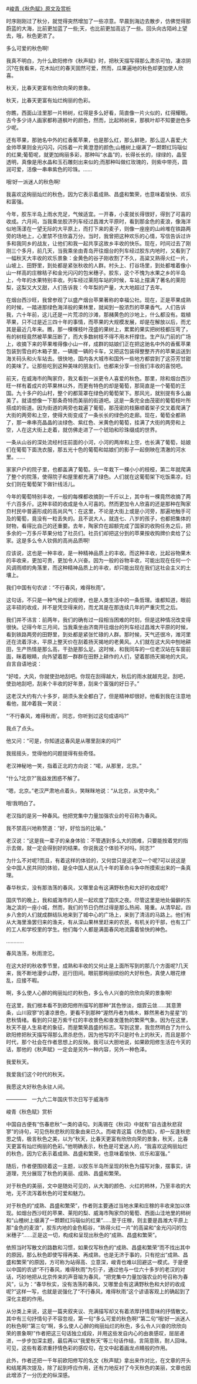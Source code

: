 #[峻青《秋色赋》原文及赏析](https://www.vrrw.net/wx/8748.html)

时序刚刚过了秋分，就觉得突然增加了一些凉意。早晨到海边去散步，仿佛觉得那蔚蓝的大海，比前更加蓝了一些;天，也比前更加高远了一些。回头向古陌岭上望去，哦，秋色更浓了。

多么可爱的秋色啊!

我真不明白，为什么欧阳修作《秋声赋》时，把秋天描写得那么肃杀可怕，凄凉阴沉?在我看来，花木灿烂的春天固然可爱，然而，瓜果遍地的秋色却更加使人欣喜。

秋天，比春天更富有欣欣向荣的景象。

秋天，比春天更富有灿烂绚丽的色彩。

你瞧，西面山洼里那一片柿树，红得是多么好看，简直像一片火似的，红得耀眼。古今多少诗人画家都称道枫叶的颜色，然而，比起柿树来，那枫叶却不知要逊色多少呢。

还有苹果，那驰名中外的红香蕉苹果，也是那么红，那么鲜艳，那么逗人喜爱;大金帅苹果则金光闪闪，闪烁着一片黄澄澄的颜色;山楂树上缀满了一颗颗红玛瑙似的红果;葡萄呢，就更加绚丽多彩，那种叫“水晶”的，长得长长的，绿绿的，晶莹透明，真像是用水晶和玉石雕刻出来似的;而那种叫做红玫瑰的，则紫中带亮，圆润可爱，活像一串串紫色的珍珠。……



哦!好一派迷人的秋色啊!

我喜欢这绚丽灿烂的秋色，因为它表示着成熟、昌盛和繁荣，也意味着愉快、欢乐和富强。

今年，胶东半岛上雨水充足，气候适宜。一开春，小麦就长得很好，得到了可喜的收成。六月间，当我乘坐胶济列车经过昌潍大平原时，看到那金色的麦浪，像海洋似地荡漾在一望无际的大平原上，而打下来的麦子，则像一座座的山岭堆在铁路两旁的场地上，心里禁不住欣喜万分。当时，我曾把这种欢乐的心情，写信告诉过许多和我同乡的战友，让他们和我一起共享这故乡丰收的快乐。现在，时间过去了刚刚三个多月，前几天，当我乘坐由青岛开往烟台的列车经过胶东内地时，又看到了一幅秋天大丰收的欢乐景象：金黄色的谷子刚收割了不久，高粱又熟得火红一片，山坡上、田野里，到处都是紧张秋收的人群。村头上、打谷场里，到处都堆着像小山一样高的庄稼秸子和金光闪闪的包米穗子。胶东，这个不愧为水果之乡的半岛上，今年的水果特别丰收。列车经过莱阳车站的时候，车站上摆满了著名的莱阳梨，这梨又大又甜，人们告诉我：今年梨的产量，大大地超过了去年。

在烟台西沙旺，我曾参观了以盛产烟台苹果著称的幸福公社。现在，正是苹果成熟的时候，一踏进那绿色海洋般的果林里，就闻到一股浓烈的苹果香气。人们告诉我，六十年前，这儿还是一片荒凉的沙滩，那赭黄色的沙地上，什么都没有。栽植苹果，只不过是近三四十年的事情，而苹果的大规模发展，却是在解放以后，而尤其是最近几年来。瞧，那一棵棵枝叶茂盛的果树上，累累的果实把树枝都压弯了，有的树枝竟然被苹果压断了，而大多数树枝不得不用木杆撑住。生产队门前的广场上，收摘下来的苹果堆得像小山一样，成群的姑娘们正在把这驰名中外的香蕉苹果包装到雪白的木箱子里，一辆接一辆的卡车，又把这包装得整整齐齐的苹果运送到海关码头和火车站去。很快地，国内各大城市和国外一些地方都尝到了这芬芳甘甜的美味了。让那些吃到这种美味的朋友们，也都来分享一份我们丰收的喜悦吧。

前天，在威海市的陶家夼，我又看到一派更令人喜爱的秋色。那里，除和烟台西沙旺一样有着成片的苹果林以外，而更有特色的却是葡萄，那简直是一个葡萄的王国。九十多户的山村，整个的都笼罩在绿色的葡萄架下。那风光，就别提有多么幽美了。就请想像一下那条奇特而美丽的街道吧。这是一条完全由茂密的葡萄枝叶所搭成的街道。因为街道的两旁也栽遍了葡萄，那茂密的枝藤顺着架子交叉着爬满了大街的两旁和上空，使得大街变成了一条长长的绿色的走廊。现在，葡萄全都熟了，那一串串亮晶晶的淡绿色、紫红色、米黄色的葡萄，挂满了大街的两旁和上空，人在这大街上走着，就仿佛走进了一个琥珀和珍珠缀成的世界。

一条从山谷的深处流经村庄前面的小河，小河的两岸和上空，也长满了葡萄，姑娘们在葡萄下面洗衣服，那五光十色的葡萄和姑娘们的影子一起倒映在清澈的河水里。……

家家户户的院子里，也都盖满了葡萄。头一年栽下一棵小小的枝桠，第二年就爬满了整个的院落，使得院子和屋里都充满了绿色。人们就在这葡萄架下吃饭乘凉，妇女们则在葡萄架下做针线活儿。

今年的葡萄特别丰收，一般的每棵都收摘到一千斤以上，其中有一棵竟然收摘了两千六百多斤。这种丰硕的收成是令人可喜的。然而更加令人欣喜的还是那种在陶家夼村民中普遍形成的高尚风气：在这里，不论是大街上或是小河旁，那遍地触手可及的葡萄，竟没有一粒丢失的。且不说大人，就连七、八岁的孩子，也都把集体的财物，看得比自己的还重要。去年，陶家夼在超额完成了国家的收购任务之后，把多余的一万多斤苹果分给了社员们。社员们却把这分到的苹果按收购牌价卖给了公家。这是多么令人钦佩的高尚品质啊!

应该说，这也是一种丰收，是一种精神品质上的丰收。而这种丰收，比起谷物果木的丰收来，更加可贵，更加令人兴奋。因为一般的谷物丰收，可能出现在任何一个风调雨顺的角落里，而这种精神品质上的丰收，却只能出现在我们这社会主义的土壤上。

我们中国有句农谚：“不行春风，难得秋雨”。

这句话，不只是一种气候上的规律，也是人类生活中的一条哲理。谁都知道，眼前这丰硕的收成，并不是凭空得来的，而尤其是在那连续几年的严重灾荒之后。

我们并不讳言：前两年，我们的确有过一段相当困难的时刻，但是这种情况改变得很快。记得今年三月间，当我乘坐由济南开往烟台的列车经过昌潍大平原的时候，看到铁路两旁的田野里，到处都是紧张忙碌的人群。那时候，天气还很冷，潍河里还在流着浮冰，平原上整天价在刮着扬天揭地的老黄风。人们就在这大风中刨地耕田，生产热情是那么高，干劲是那么足。这时候，和我同车的一位老汉站在车窗前面，眯着眼睛，向外望着那一群群在田野上耕作的人们，望着那扬天揭地的大风，自言自语地说：

“好哇，大风，你就使劲地刮吧。你现在刮得越大，秋后的雨水就越充足。刮吧，使劲地刮吧，刮来个丰收的好年景，刮来个富强的好日子。”

这老汉大约有六十多岁，胡须头发全都白了，但是精神却很好。他看到我在注意地看他，就冲着我一笑说：

“‘不行春风，难得秋雨’。同志，你听到过这句成语吗?”

我点了点头。

他又问：“可是，你知道这春风是从哪里刮来的吗?”

我摇摇头，觉得他的问题提得有些奇怪。

老汉神秘地一笑，指着正北的方向说：“喏，从那里，北京。”

“什么?北京?”我益发困惑不解了。

“嗯，北京。”老汉严肃地点着头，笑眯眯地说：“从北京，从党中央。”

哦!我明白了。

老汉指的是另一种春风。他把党集中力量加强农业的号召称为春风。

我不禁高兴地称赞道：“好，好恰当的比喻。”

老汉说：“这是我一辈子的亲身体验：不管遇到多么大的困难，只要能按着党的指示去做，就一定会得到好的结果。你说我这个体验不对吗，同志?”

为什么不对呢?而且，有着这样的体验的，又何尝只是这老汉一个呢?可以说这是全中国人民共同的体验，是全中国人民从几十年的革命斗争中所摸索出来的一条真理。

春华秋实，没有那浩荡的春风，又哪里会有这满野秋色和大好的收成呢?

国庆节的晚上，我和威海市的人民一起欢度了国庆之夜。尽管这里是地处偏僻的东海之滨的一座小城，然而，我们的节日仍然过得是那么热闹、隆重。从清早起，四乡八舍的人们就成群结队地来到了城中心的广场上，来到了清洁的马路上。他们有从大海里渔罢归来的渔夫，有从深山果林里赶来的农民，有机关的干部，也有工厂的工人和学校里的学生。他们每个人都是满面春风地流露着愉快的神色。

…………

春风浩荡，秋雨滂沱。

在这大好的秋收季节里，成熟和丰收的又何止是上面所写到的那几个方面呢?几天来，我不断地漫步山野，巡行田间。眼前那绚丽缤纷的大好秋色，真使人眼花缭乱，应接不暇。

啊，多么使人心醉的绚丽灿烂的秋色，多么令人兴奋的欣欣向荣的景象啊!

在这里，我们根本看不到欧阳修所描写的那种“其色惨淡，烟霏云敛……其意萧条，山川寂寥”的凄凉景色，更看不到那种“渥然丹者为槁木，黟然黑者为星星”的悲秋情绪。看到的只是万紫千红的丰收景色和奋发蓬勃的繁荣气象。因为在这里，秋天不是人生易老的象征，而是繁荣昌盛的标志。写到这里，我忽然明白了为什么欧阳修把秋天描写得那么肃杀悲伤，因为他写的不只是时令上的秋天，而且是那个时代，那个社会在作者思想上的反映。我可以大胆地说，如果欧阳修生活在今天的话，那他的《秋声赋》一定会是另外一种内容，另外一种色泽。

我爱秋天。

我爱我们这个时代的秋天。

我愿这大好秋色永驻人间。

————　一九六二年国庆节次日写于威海市

峻青《秋色赋》赏析

中国自古便有“伤春悲秋”一类的语句。刘禹锡在《秋词》中就有“自古逢秋悲寂寥”的诗句，可见伤秋悲秋的现象由来已久。而峻青这篇《秋色赋》，却一反逢秋悲思之情，极言秋色之美，以为“秋天，比春天更富有欣欣向荣的景象，秋天，比春天更富有灿烂绚丽的色彩。”他明确表示，秋色是可爱迷人的，“我喜欢这绚丽灿烂的秋色，因为它表示着成熟、昌盛和繁荣，也意味着愉快、欢乐和富强。”

随后，作者便围绕着这一主题，以胶东半岛所呈现的秋色为描写对象，摆事实，讲道理，充分展现了秋色的美丽、成熟、昌盛和繁荣。

对于秋色的美丽，文中是随处可见的，从大海的颜色、火红的柿林，乃至丰收的大地，无不流泻着秋色的可爱和魅力。

对于秋色的“成熟、昌盛和繁荣”，作者则主要通过当地水果和庄稼的丰收来加以体现。如烟台西沙旺的苹果、莱阳的梨、威海市陶家夼的葡萄、西面山洼地里的柿树和“山楂树上缀满了一颗颗红玛瑙似的红果”……至于庄稼，则主要是昌潍大平原上那“金色的麦浪”，胶东内地的金色稻谷，“熟得火红一片”的高粱和“金光闪闪的包米穗子”……正是这一切，构成和呈现出秋色的“成熟、昌盛和繁荣”。

依照当时写散文的路数和习惯，如果仅写秋色的“成熟、昌盛和繁荣”而不找出其中的原因，那么秋色即使写得再美、再成熟，也是无济于事的，只有挖出“成熟、昌盛和繁荣”的原因，方可称为站得高、立意深，峻青也难以回避这一模式。于是便以中国的农谚“不行春风，难得秋雨”为引子，通过他与一位六十多岁的老汉的对话，巧妙地把从北京传来的声音喻为春风，“把党集中力量加强农业的号召称为春风”，认为：“春华秋实，没有浩荡的春风，又哪里会有这满野秋色和大好的收成呢?”这样一写，也就是说强化了“不行春风，难得秋雨”这个谚语客观上的确起到了深化主题的作用。

从分类上来说，这是一篇夹叙夹议、充满描写却又有着浓厚抒情意味的抒情散文。其中有三句抒情句子不容忽视，第一句“多么可爱的秋色啊!”第二句“哦!好一派迷人的秋色啊!”第三句“啊，多么使人心醉的绚丽灿烂的秋色，多么令人兴奋的欣欣向荣的景象啊!”作者把这三句话独立成段，并用这些发自内心的由衷感叹，层层递进，一步步加深主题，最后再以“我爱秋天”等三句话作结，言简意赅，耐人回味。可见，这些有着浓重抒情色彩的感叹句，在文中起着画龙点睛般的作用。

此外，作者还把一千年前欧阳修写的名文《秋声赋》拿出来作对比，在文章的开头和结尾两次提及，除了起到呼应作用，还有力地反衬了今天秋色的美丽，文章也因此增添了一分历史的纵深感。

